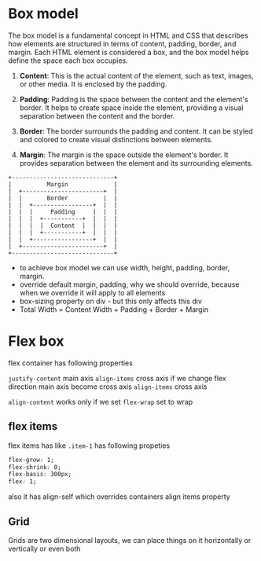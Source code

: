 
# Box model

The box model is a fundamental concept in HTML and CSS that describes how elements are structured in terms of content, padding, border, and margin. Each HTML element is considered a box, and the box model helps define the space each box occupies.

1. **Content**: This is the actual content of the element, such as text, images, or other media. It is enclosed by the padding.

2. **Padding**: Padding is the space between the content and the element's border. It helps to create space inside the element, providing a visual separation between the content and the border.

3. **Border**: The border surrounds the padding and content. It can be styled and colored to create visual distinctions between elements.

4. **Margin**: The margin is the space outside the element's border. It provides separation between the element and its surrounding elements.

```code
+-----------------------------+
|          Margin             |
|  +-----------------------+  |
|  |       Border          |  |
|  |  +-----------------+  |  |
|  |  |     Padding     |  |  |
|  |  |  +-----------+  |  |  |
|  |  |  |  Content  |  |  |  |
|  |  |  +-----------+  |  |  |
|  |  +-----------------+  |  |
|  +-----------------------+  |
+-----------------------------+

```
- to achieve box model we can use width, height, padding, border, margin. 
- override default margin, padding, why we should override, because when we override it will apply to all elements
- box-sizing property on div - but this only affects this div
- Total Width = Content Width + Padding + Border + Margin

# Flex box
flex container has following properties

`justify-content` main axis
`align-items` cross axis
if we change flex direction main axis become cross axis
`align-items` cross axis

`align-content` works only if we set `flex-wrap` set to wrap 

## flex items
flex items has like `.item-1` has following propeties

```css
flex-grow: 1;
flex-shrink: 0;
flex-basis: 300px;
flex: 1;

```
also it has align-self which overrides containers align items property

## Grid
Grids are two dimensional layouts, we can place things on it horizontally or vertically or even both